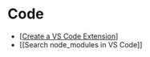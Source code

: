 # Code

- [[Create a VS Code Extension]]
- [[Search node_modules in VS Code]]

[//begin]: # "Autogenerated link references for markdown compatibility"
[Create a VS Code Extension]: create-a-vs-code-extension "Create a VS Code Extension"
[//end]: # "Autogenerated link references"
